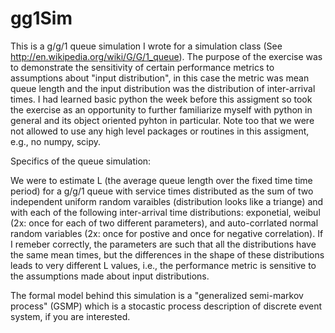 # gg1Sim

This is a g/g/1 queue simulation I wrote for a simulation class (See http://en.wikipedia.org/wiki/G/G/1_queue). The purpose of the exercise was to demonstrate the sensitivity of certain performance metrics to assumptions about "input distribution", in this case the metric was mean queue length and the input distribution was the distribution of inter-arrival times. I had learned basic python the week before this assigment so took the exercise as an opportunity to further familiarize myself with python in general and its object oriented pyhton in particular. Note too that we were not allowed to use any high level packages or routines in this assigment, e.g., no numpy, scipy.

Specifics of the queue simulation:

We were to estimate L (the average queue length over the fixed time time period) for a g/g/1 queue with service times distributed as the sum of two independent uniform random varaibles (distribution looks like a triange) and with each of the following inter-arrival time distributions: exponetial, weibul (2x: once for each of two different parameters), and auto-corrlated normal random variables (2x: once for postive and once for negative correlation). If I remeber correctly, the parameters are such that all the distributions have the same mean times, but the differences in the shape of these distributions leads to very different L values, i.e., the performance metric is sensitive to the assumptions made about input distributions.

The formal model behind this simulation is a "generalized semi-markov process" (GSMP) which is a stocastic process description of discrete event system, if you are interested.




